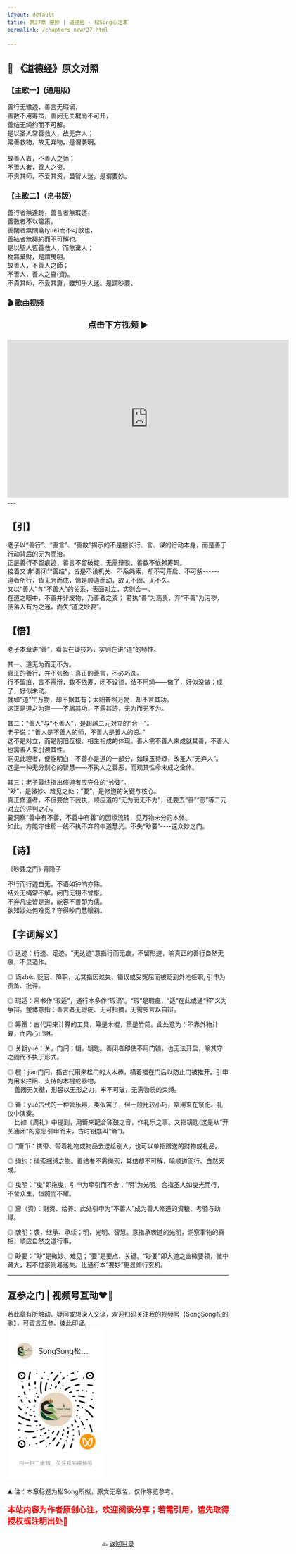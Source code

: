 ```yaml
---
layout: default
title: 第27章 要妙 | 道德经 · 松Song心注本
permalink: /chapters-new/27.html

---
```


## 📜 《道德经》原文对照
### 【主歌一】(通用版)
善行无辙迹，善言无瑕谪，<br>
善数不用筹策，善闭无关楗而不可开，<br>
善结无绳约而不可解。<br>
是以圣人常善救人，故无弃人；<br>
常善救物，故无弃物。是谓袭明。<br><br>
故善人者，不善人之师；<br>
不善人者，善人之资。<br>
不贵其师，不爱其资，虽智大迷。是谓要妙。<br>

### 【主歌二】（帛书版）
善行者無達跡，善言者無瑕适，<br>
善數者不以籌策，<br>
善閉者無關籥(yuè)而不可啟也，<br>
善結者無繩約而不可解也。<br> 
是以聖人恆善救人，而無棄人；<br>
物無棄財，是謂曳明。<br>
故善人，不善人之師；<br>
不善人，善人之齎(資)。<br>
不貴其師，不愛其齎，雖知乎大迷。是謂眇要。<br>

### 🎬 歌曲视频
<p style="text-align:center; font-size:1.2rem; font-weight:bold;">
  点击下方视频 ▶️
</p>

<iframe
  src="https://streamable.com/e/28zm13"
  width="640"
  height="360"
  frameborder="0"
  allowfullscreen
  loading="lazy">
</iframe>
---

## 【引】
老子以“善行”、“善言”、“善数”揭示的不是擅长行、言、谋的行动本身，而是善于行动背后的无为而治。<br>
正是善行不留痕迹，善言不留破绽、无需辩驳，善数不依赖筹码。<br>
接着又讲“善闭”“善结”，皆是不设机关、不系绳索，却不可开启、不可解------<br>
道者所行，皆无为而成，恰是顺道而动，故无不固、无不久。<br>
又以“善人”与“不善人”的关系，表面对立，实则合一。<br>
在道之眼中，不善并非废物，乃善者之资； 若执“善”为高贵、弃“不善”为污秽，便落入有为之迷，而失“道之眇要”。<br>

## 【悟】
老子本章讲“善”，看似在谈技巧，实则在讲“道”的特性。<br>

其一、道无为而无不为。<br>
真正的善行，并不张扬；真正的善言，不必巧饰。<br>
行不留痕，言不需辩，数不依筹，闭不设锁，结不用绳——做了，好似没做；成了，好似未动。<br>
就如“道”生万物，却不据其有；太阳普照万物，却不言其功。<br>
这正是道之为道——不居其功，不露其迹，无为而无不为。<br>

其二：“善人”与“不善人”，是超越二元对立的“合一”。 <br>
老子说：“善人是不善人的师，不善人是善人的资。”<br>
这不是对立，而是阴阳互根、相生相成的体现。善人需不善人来成就其善，不善人也需善人来引渡其性。<br>
洞见此理者，便能明白：不善亦是道的一部分，如璞玉待琢，故圣人“无弃人”。<br>
这是一种无分别心的智慧——不执人之善恶，而观其性命未成之全体。<br>

其三：老子最终指出修道者应守住的“妙要”。<br>
“眇”，是微妙、难见之处；“要”，是修道的关键与核心。<br>
真正修道者，不但要放下我执，顺应道的“无为而无不为”，还要去“善”“恶”等二元对立的评判之心，<br>
要洞察“善中有不善，不善中有善”的因缘流转，见万物未分的本体。<br>
如此，方能守住那一线不执不弃的中道慧光。不失“眇要”----这众妙之门。<br>

## 【诗】
《眇要之门》·青隐子<br>

不行而行迹自无，不语如钟响亦殊。<br>
结处无绳常不解，闭门无钥不曾枢。<br>
不弃凡尘皆是道，能容不善即为儒。<br>
欲知妙处何难觅？守得眇门慧眼初。<br>

## 【字词解义】

◎ 达迹：行迹、足迹。“无达迹”意指行而无痕，不留形迹，喻真正的善行自然无痕，不显造作。<br>

◎ 谪zhé:. 贬官、降职，尤其指因过失、错误或受冤屈而被贬到外地任职, 引申为责备、批评。<br>

◎ 瑕适：帛书作“瑕适”，通行本多作“瑕谪”。“瑕”是瑕疵，“适”在此或通“释”义为争辩。整体意指：善言者无瑕疵、无可指摘，无需多言以自辩。<br>

◎ 筹策：古代用来计算的工具，筹是木棍，策是竹简。此处意为：不靠外物计算，而内心已明。<br>

◎ 关钥yuè：关，门闩；钥，钥匙。善闭者即使不用门锁，也无法开启，喻其守之固而不执于形式。<br>

◎ 楗：jiàn门闩，指古代用来栓门的大木棒，横着插在门后以防止门被推开。引申为用来拦阻、支持的木棍或器物。<br>
&nbsp;&nbsp;&nbsp;&nbsp;善闭无关楗，形容以无形之力，牢不可破，无需物质的束缚。<br>
   
◎ 籥：yuè古代的一种管乐器，类似笛子，但一般比较小巧，常用来在祭祀、礼仪中演奏。<br>
&nbsp;&nbsp;&nbsp;&nbsp;比如《周礼》中提到，用籥来配合钟鼓之音，作礼乐之事。又指钥匙(这是从“开关通闭”的意思引申而来，古时钥匙叫“籥”)。<br>
   
◎ “齎”jī：携带、带着礼物或物品去送给别人，也可以单指赠送的财物或礼品。<br>

◎ 绳约：绳索捆缚之物。善结者不需绳索，其结却不可解，喻顺道而行、自然天成。<br>

◎ 曳明：“曳”即拖曳，引申为牵引而不舍；“明”为光明。合指圣人如曳光而行，不舍众生，恒照而不耀。<br>

◎ 齎（资）：财资、给养。此处引申为“不善人”成为善人修道的资粮、考验与助缘。<br>

◎ 袭明：袭，继承、承续；明，光明、智慧。意指承袭道的光明，洞察事物的真相，顺应自然之道行事。<br>

◎ 眇要：“眇”是微妙、难见；“要”是要点、关键。“眇要”即大道之幽微要领，微中藏大，若不觉察则易迷失。比通行本“要妙”更显修行玄机。<br>

---
##  互参之门 | 视频号互动❤️🤝

若此章有所触动、疑问或想深入交流，欢迎扫码关注我的视频号【SongSong松的歌】，可留言互参、彼此印证。<br>
<img src="../img/qrcode_songsong.jpg" alt="扫码进入视频号" width="220">

⛰️ 注：本章标题为松Song所拟，原文无章名，仅作导览参考。<br>
<p style="color:red; font-size:18px; font-weight:bold;">
本站内容为作者原创心注，欢迎阅读分享；若需引用，请先取得授权或注明出处🙏
</p>

<p style="text-align:center; margin-top:2em;">
  🔙 <a href="{{ '/' | relative_url }}#catalog">返回目录</a>
</p>


